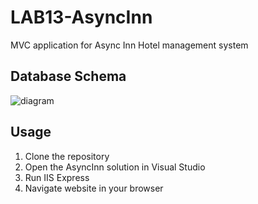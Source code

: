 # LAB13-AsyncInn

 MVC application for Async Inn Hotel management system

## Database Schema

![diagram](https://github.com/dezteague/LAB13-AsyncInn/blob/master/AsyncInn/Assets/databaseSchema.JPG)

## Usage

1. Clone the repository 
2. Open the AsyncInn solution in Visual Studio
3. Run IIS Express
4. Navigate website in your browser

